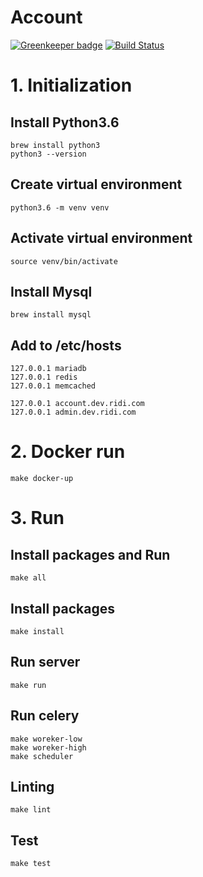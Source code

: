 # Account

[![Greenkeeper badge](https://badges.greenkeeper.io/ridi/account.svg)](https://greenkeeper.io/)
[![Build Status](https://travis-ci.org/ridi/account.svg?branch=master)](https://travis-ci.org/ridi/account)

# 1. Initialization

## Install Python3.6
```
brew install python3
python3 --version
```

## Create virtual environment
```
python3.6 -m venv venv
```

## Activate virtual environment
```
source venv/bin/activate
```
## Install Mysql
```
brew install mysql
```

## Add to /etc/hosts
```
127.0.0.1 mariadb 
127.0.0.1 redis
127.0.0.1 memcached

127.0.0.1 account.dev.ridi.com
127.0.0.1 admin.dev.ridi.com
```

# 2. Docker run
```
make docker-up
```


# 3. Run

## Install packages and Run
```
make all
```

## Install packages
```
make install
```

## Run server
```
make run
```

## Run celery
```
make woreker-low
make woreker-high
make scheduler
```

## Linting
```
make lint
```

## Test
```
make test
``` 
